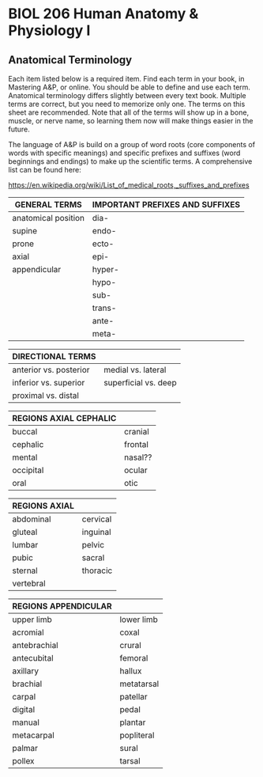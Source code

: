 <p style='text-align: center;'> <h1>BIOL 206 Human Anatomy & Physiology I </h1> </p>
<p style='text-align: center;'> <h2> Anatomical Terminology</h2> </p>

Each item listed below is a required item. Find each term in your book, in Mastering A&P, or online. You should be able to define and use each term. Anatomical terminology differs slightly between every text book. Multiple terms are correct, but you need to memorize only one. The terms on this sheet are recommended. Note that all of the terms will show up in a bone, muscle, or nerve name, so learning them now will make things easier in the future.

The language of A&P is build on a group of word roots (core components of words with specific meanings) and specific prefixes and suffixes (word beginnings and endings) to make up the scientific terms. A comprehensive list can be found here:

https://en.wikipedia.org/wiki/List_of_medical_roots,_suffixes_and_prefixes

| GENERAL TERMS       | IMPORTANT PREFIXES AND SUFFIXES |
| ---------------------- | ------------------------------- |
| anatomical position | dia-                            |
| supine              | endo-                           |
| prone               | ecto-                           |
| axial               | epi-                            |
| appendicular        | hyper-                          |
|                     | hypo-                           |
|                     | sub-                            |
|                     | trans-                          |
|                     | ante-                           |
| | meta- |

| DIRECTIONAL TERMS      |                      |
| ---------------------- | ------------------------------- |
| anterior vs. posterior | medial vs. lateral   |
| inferior vs. superior  | superficial vs. deep |
| proximal vs. distal    |                      |

| REGIONS AXIAL CEPHALIC |         |
| ---------------------- | ------------------------------- |
| buccal                 | cranial |
| cephalic               | frontal |
| mental                 | nasal?? |
| occipital              | ocular  |
| oral                   | otic    |

| REGIONS AXIAL |          |
| ---------------------- | ------------------------------- |
| abdominal     | cervical |
| gluteal       | inguinal |
| lumbar        | pelvic   |
| pubic         | sacral   |
| sternal       | thoracic |
| vertebral     |          |

| REGIONS APPENDICULAR |            |
| ---------------------- | ------------------------------- |
| upper limb           | lower limb |
| acromial             | coxal      |
| antebrachial         | crural     |
| antecubital          | femoral    |
| axillary             | hallux     |
| brachial             | metatarsal |
| carpal               | patellar   |
| digital              | pedal      |
| manual               | plantar    |
| metacarpal           | popliteral |
| palmar               | sural      |
| pollex               | tarsal     |

